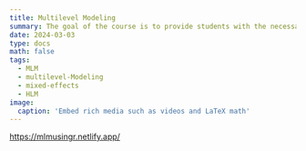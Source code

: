 ```yaml
---
title: Multilevel Modeling
summary: The goal of the course is to provide students with the necessary skills needed to review/critique, analyze, interpret, and write-up studies involving nested (clustered) data using multilevel modeling (MLM). Clustered data (e.g., students within schools, patients within clinics) occur quite naturally in the social sciences and being able to understand and conduct their own analyses using nested data is an important skill. Alternatives are discussed as well.
date: 2024-03-03
type: docs
math: false
tags:
  - MLM
  - multilevel-Modeling
  - mixed-effects
  - HLM
image: 
  caption: 'Embed rich media such as videos and LaTeX math'
---
```


 https://mlmusingr.netlify.app/